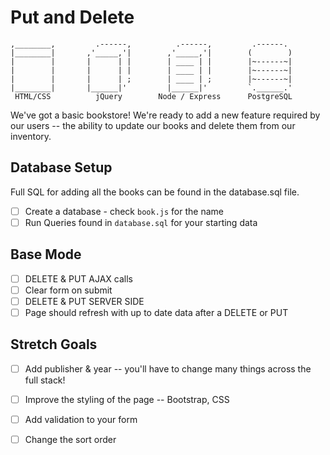 # Put and Delete

```
,________,         .------,          .------,         .------.
|________|       ,'_____,'|        ,'_____,'|        (        )
|        |       |      | |        | ____ | |        |~------~|
|        |       |      | |        | ____ | |        |~------~|
|        |       |      | ;        | ____ | ;        |~------~|
|________|       |______|'         |______|'         `.______.'
 HTML/CSS          jQuery        Node / Express      PostgreSQL
```
We've got a basic bookstore! We're ready to add a new feature required by our users -- the ability to update our books and delete them from our inventory.


## Database Setup

Full SQL for adding all the books can be found in the database.sql file. 

- [ ] Create a database - check `book.js` for the name
- [ ] Run Queries found in `database.sql` for your starting data

## Base Mode

- [ ] DELETE & PUT AJAX calls
- [ ] Clear form on submit 
- [ ] DELETE & PUT SERVER SIDE 
- [ ] Page should refresh with up to date data after a DELETE or PUT

## Stretch Goals

- [ ] Add publisher & year -- you'll have to change many things across the full stack!
- [ ] Improve the styling of the page -- Bootstrap, CSS
- [ ] Add validation to your form
- [ ] Change the sort order

